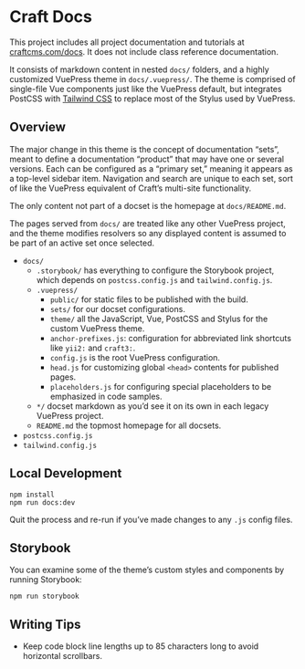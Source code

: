 # Craft Docs

This project includes all project documentation and tutorials at [craftcms.com/docs](https://craftcms.com/docs). It does not include class reference documentation.

It consists of markdown content in nested `docs/` folders, and a highly customized VuePress theme in `docs/.vuepress/`. The theme is comprised of single-file Vue components just like the VuePress default, but integrates PostCSS with [Tailwind CSS](https://tailwindcss.com/) to replace most of the Stylus used by VuePress.

## Overview

The major change in this theme is the concept of documentation “sets”, meant to define a documentation “product” that may have one or several versions. Each can be configured as a “primary set,” meaning it appears as a top-level sidebar item. Navigation and search are unique to each set, sort of like the VuePress equivalent of Craft’s multi-site functionality.

The only content not part of a docset is the homepage at `docs/README.md`.

The pages served from `docs/` are treated like any other VuePress project, and the theme modifies resolvers so any displayed content is assumed to be part of an active set once selected.

- `docs/`
    - `.storybook/` has everything to configure the Storybook project, which depends on `postcss.config.js` and `tailwind.config.js`.
    - `.vuepress/`
        - `public/` for static files to be published with the build.
        - `sets/` for our docset configurations.
        - `theme/` all the JavaScript, Vue, PostCSS and Stylus for the custom VuePress theme.
        - `anchor-prefixes.js`: configuration for abbreviated link shortcuts like `yii2:` and `craft3:`.
        - `config.js` is the root VuePress configuration.
        - `head.js` for customizing global `<head>` contents for published pages.
        - `placeholders.js` for configuring special placeholders to be emphasized in code samples.
    - `*/` docset markdown as you’d see it on its own in each legacy VuePress project.
    - `README.md` the topmost homepage for all docsets.
- `postcss.config.js`
- `tailwind.config.js`

## Local Development

```
npm install
npm run docs:dev
```

Quit the process and re-run if you’ve made changes to any `.js` config files.

## Storybook

You can examine some of the theme’s custom styles and components by running Storybook:

```
npm run storybook
```

## Writing Tips

- Keep code block line lengths up to 85 characters long to avoid horizontal scrollbars.

